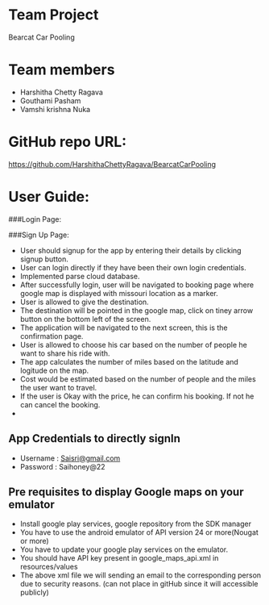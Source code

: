 # Team Project
Bearcat Car Pooling

# Team members
- Harshitha Chetty Ragava
- Gouthami Pasham
- Vamshi krishna Nuka

# GitHub repo URL:
https://github.com/HarshithaChettyRagava/BearcatCarPooling

# User Guide:

###Login Page:

###Sign Up Page:


- User should signup for the app by entering their details by clicking signup button.
- User can login directly if they have been their own login credentials.
- Implemented parse cloud database.
- After successfully login, user will be navigated to booking page where google map is displayed with missouri location as a marker.
- User is allowed to give the destination.
- The destination will be pointed in the google map, click on tiney arrow button on the bottom left of the screen.
- The application will be navigated to the next screen, this is the confirmation page.
- User is allowed to choose his car based on the number of people he want to share his ride with.
- The app calculates the number of miles based on the latitude and logitude on the map.
- Cost would be estimated based on the number of people and the miles the user want to travel.
- If the user is Okay with the price, he can confirm his booking. If not he can cancel the booking.
-


## App Credentials to directly signIn 
- Username : Saisri@gmail.com
- Password : Saihoney@22

## Pre requisites to display Google maps on your emulator
- Install google play services, google repository from the SDK manager
- You have to use the android emulator of API version 24 or more(Nougat or more)
- You have to update your google play services on the emulator.
- You should have API key present in google_maps_api.xml in resources/values
- The above xml file we will sending an email to the corresponding person due to security reasons. (can not place in gitHub since it will accessible publicly)